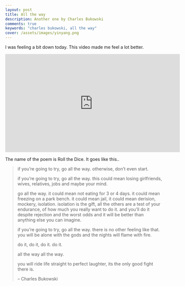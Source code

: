 ```yaml
---
layout: post
title: All the way
description: Another one by Charles Bukowski
comments: true
keywords: "charles bukowski, all the way"
cover: /assets/images/yinyang.png
---
```


I was feeling a bit down today. This video made me feel a lot better.

<iframe width="560" height="315" src="https://www.youtube.com/embed/KL2T0XRzWUI" frameborder="0" allowfullscreen></iframe>

The name of the poem is Roll the Dice. It goes like this..

>if you’re going to try, go all the
>way.
>otherwise, don’t even start.
>
>if you’re going to try, go all the
>way.
>this could mean losing girlfriends,
>wives, relatives, jobs and
>maybe your mind.
>
>go all the way.
>it could mean not eating for 3 or 4 days.
>it could mean freezing on a
>park bench.
>it could mean jail,
>it could mean derision,
>mockery,
>isolation.
>isolation is the gift,
>all the others are a test of your
>endurance, of
>how much you really want to
>do it.
>and you’ll do it
>despite rejection and the worst odds
>and it will be better than
>anything else
>you can imagine.
>
>if you’re going to try,
>go all the way.
>there is no other feeling like
>that.
>you will be alone with the gods
>and the nights will flame with
>fire.
>
>do it, do it, do it.
>do it.
>
>all the way
>all the way.
>
>you will ride life straight to
>perfect laughter, its
>the only good fight
>there is.
>
>– Charles Bukowski

